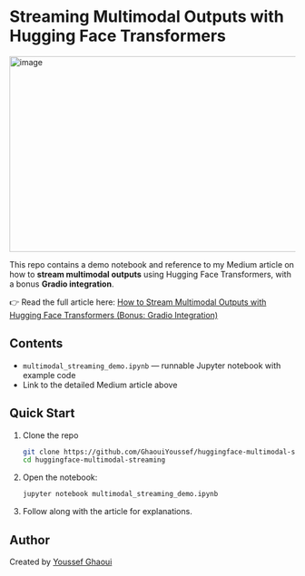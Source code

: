 # Streaming Multimodal Outputs with Hugging Face Transformers

  <img width="744" height="345" alt="image" src="https://github.com/user-attachments/assets/3d6284d6-289d-4ca5-81d7-f03bd8723eb3" />

This repo contains a demo notebook and reference to my Medium article on how to **stream multimodal outputs** using Hugging Face Transformers, with a bonus **Gradio integration**.

👉 Read the full article here: [How to Stream Multimodal Outputs with Hugging Face Transformers (Bonus: Gradio Integration)](https://medium.com/@youssef.ghaoui/how-to-stream-multimodal-outputs-with-hugging-face-transformers-b7fcd80c191f)

## Contents
- `multimodal_streaming_demo.ipynb` — runnable Jupyter notebook with example code  
- Link to the detailed Medium article above  

## Quick Start
1. Clone the repo
   ```bash
   git clone https://github.com/GhaouiYoussef/huggingface-multimodal-streaming.git
   cd huggingface-multimodal-streaming

2. Open the notebook:

   ```bash
   jupyter notebook multimodal_streaming_demo.ipynb
   ```
3. Follow along with the article for explanations.

## Author

Created by [Youssef Ghaoui](https://www.linkedin.com/in/youssef-ghaoui/)
